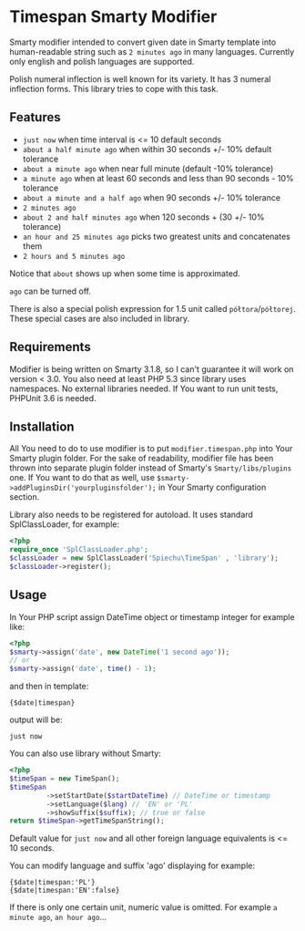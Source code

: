 # Timespan Smarty Modifier

Smarty modifier intended to convert given date in Smarty template into human-readable string such as `2 minutes ago` in many languages.
Currently only english and polish languages are supported.

Polish numeral inflection is well known for its variety. It has 3 numeral inflection forms. This library tries to cope with this task.

## Features

* `just now` when time interval is <= 10 default seconds
* `about a half minute ago` when within 30 seconds +/- 10% default tolerance
* `about a minute ago` when near full minute (default -10% tolerance)
* `a minute ago` when at least 60 seconds and less than 90 seconds - 10% tolerance
* `about a minute and a half ago` when 90 seconds +/- 10% tolerance
* `2 minutes ago`
* `about 2 and half minutes ago` when 120 seconds + (30 +/- 10% tolerance)
* `an hour and 25 minutes ago` picks two greatest units and concatenates them
* `2 hours and 5 minutes ago`

Notice that `about` shows up when some time is approximated.

`ago` can be turned off.

There is also a special polish expression for 1.5 unit called `półtora`/`półtorej`. These special cases are also included in library.                                                                                 

## Requirements

Modifier is being written on Smarty 3.1.8, so I can't guarantee it will work on version < 3.0.
You also need at least PHP 5.3 since library uses namespaces. No external libraries needed.
If You want to run unit tests, PHPUnit 3.6 is needed.

## Installation

All You need to do to use modifier is to put `modifier.timespan.php` into Your Smarty plugin folder.
For the sake of readability, modifier file has been thrown into separate plugin folder instead of Smarty's `Smarty/libs/plugins` one. If You want to do that as well, use `$smarty->addPluginsDir('yourpluginsfolder');` in Your Smarty configuration section.

Library also needs to be registered for autoload. It uses standard SplClassLoader, for example:

```php
<?php
require_once 'SplClassLoader.php';
$classLoader = new SplClassLoader('Spiechu\TimeSpan' , 'library');
$classLoader->register();
```

## Usage

In Your PHP script assign DateTime object or timestamp integer for example like:

```php
<?php
$smarty->assign('date', new DateTime('1 second ago'));
// or
$smarty->assign('date', time() - 1);
```

and then in template:

```smarty
{$date|timespan}
```

output will be:

```smarty
just now
```

You can also use library without Smarty:

```php
<?php
$timeSpan = new TimeSpan();
$timeSpan
         ->setStartDate($startDateTime) // DateTime or timestamp
         ->setLanguage($lang) // 'EN' or 'PL'
         ->showSuffix($suffix); // true or false
return $timeSpan->getTimeSpanString();
```
    
Default value for `just now` and all other foreign language equivalents is <= 10 seconds.

You can modify language and suffix 'ago' displaying for example:

```smarty
{$date|timespan:'PL'}
{$date|timespan:'EN':false}
```
    
If there is only one certain unit, numeric value is omitted. For example `a minute ago`, `an hour ago`...

